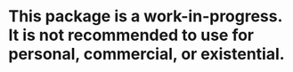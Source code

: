 # This package is a work-in-progress. It is not recommended to use for personal, commercial, or existential.